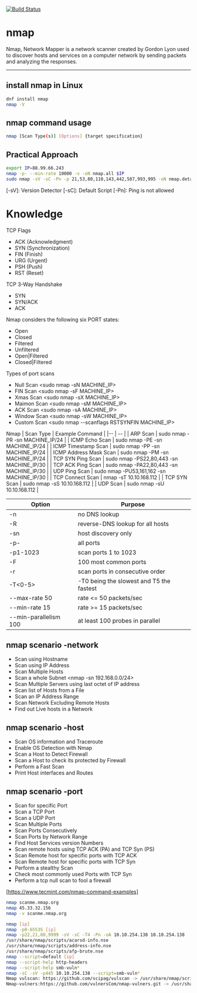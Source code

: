 [![Build Status](https://travis-ci.org/joemccann/dillinger.svg?branch=master)](https://travis-ci.org/joemccann/dillinger)

# nmap
Nmap, Network Mapper is a network scanner created by Gordon Lyon used to discover hosts and services on a computer network by sending packets and analyzing the responses. 

<hr/>

## install nmap in Linux
```sh
dnf install nmap
nmap -V
```

## nmap command usage
```sh
nmap [Scan Type(s)] [Options] {target specification}
```


## Practical Approach
```sh
export IP=88.99.66.243
nmap -p- --min-rate 10000 -v -oN nmap.all $IP
sudo nmap -sV -sC -Pn -p 21,53,80,110,143,442,587,993,995 -oN nmap.details $IP
```
[-sV]: Version Detector
[-sC]: Default Script
[-Pn]: Ping is not allowed

# Knowledge

TCP Flags
- ACK (Acknowledgment)
- SYN (Synchronization)
- FIN (Finish)
- URG (Urgent)
- PSH (Push)
- RST (Reset)

TCP 3-Way Handshake
- SYN
- SYN/ACK
- ACK

Nmap considers the following six PORT states:
- Open
- Closed
- Filtered
- Unfiltered
- Open|Filtered
- Closed|Filtered

Types of port scans
- Null Scan <sudo nmap -sN  MACHINE_IP>
- FIN Scan  <sudo nmap -sF  MACHINE_IP>
- Xmas Scan <sudo nmap -sX  MACHINE_IP>
- Maimon Scan <sudo nmap -sM  MACHINE_IP>
- ACK Scan  <sudo nmap -sA  MACHINE_IP>
- Window Scan <sudo nmap -sW  MACHINE_IP>
- Custom Scan <sudo nmap --scanflags RSTSYNFIN MACHINE_IP>





Nmap
| Scan Type 	          |  Example Command                            |
|--                       | --                                          | 
| ARP Scan 	              |  sudo nmap -PR -sn MACHINE_IP/24            |
| ICMP Echo Scan 	      |  sudo nmap -PE -sn MACHINE_IP/24            |
| ICMP Timestamp Scan 	  |  sudo nmap -PP -sn MACHINE_IP/24            |
| ICMP Address Mask Scan  |	 sudo nmap -PM -sn MACHINE_IP/24            |
| TCP SYN Ping Scan       |	 sudo nmap -PS22,80,443 -sn MACHINE_IP/30   |
| TCP ACK Ping Scan 	  |  sudo nmap -PA22,80,443 -sn MACHINE_IP/30   |
| UDP Ping Scan 	      |  sudo nmap -PU53,161,162 -sn MACHINE_IP/30  |
| TCP Connect Scan 	      |  nmap -sT 10.10.168.112                     |
| TCP SYN Scan 	          |  sudo nmap -sS 10.10.168.112                |
| UDP Scan 	              |  sudo nmap -sU 10.10.168.112                |

| Option                 |	Purpose                                     |
|--                      | --                                           | 
| -n 	                 |   no DNS lookup                              |
| -R 	                 |   reverse-DNS lookup for all hosts           |
| -sn 	                 |   host discovery only                        |
| -p- 	                 |   all ports                                  |
| -p1-1023               |	 scan ports 1 to 1023                       |
| -F                     |   100 most common ports                      |
| -r 	                 |   scan ports in consecutive order            |
| -T<0-5>                | 	 -T0 being the slowest and T5 the fastest   |
| --max-rate 50          |	 rate <= 50 packets/sec                     |
| --min-rate 15          |	 rate >= 15 packets/sec                     |
| --min-parallelism 100  |	 at least 100 probes in parallel            |

## nmap scenario -network
- Scan using Hostname
- Scan using IP Address
- Scan Multiple Hosts
- Scan a whole Subnet <nmap -sn 192.168.0.0/24>
- Scan Multiple Servers using last octet of IP address
- Scan list of Hosts from a File
- Scan an IP Address Range
- Scan Network Excluding Remote Hosts
- Find out Live hosts in a Network


## nmap scenario -host
- Scan OS information and Traceroute
- Enable OS Detection with Nmap
- Scan a Host to Detect Firewall
- Scan a Host to check its protected by Firewall
- Perform a Fast Scan
- Print Host interfaces and Routes

## nmap scenario -port
- Scan for specific Port
- Scan a TCP Port
- Scan a UDP Port
- Scan Multiple Ports
- Scan Ports Consecutively
- Scan Ports by Network Range
- Find Host Services version Numbers
- Scan remote hosts using TCP ACK (PA) and TCP Syn (PS)
- Scan Remote host for specific ports with TCP ACK
- Scan Remote host for specific ports with TCP Syn
- Perform a stealthy Scan
- Check most commonly used Ports with TCP Syn
- Perform a tcp null scan to fool a firewall

[https://www.tecmint.com/nmap-command-examples]

```sh
nmap scanme.nmap.org
nmap 45.33.32.156
nmap -v scanme.nmap.org
```

```sh
nmap [ip]
nmap -p0-65535 [ip]
nmap -p22,21,80,9999 -sV -sC -T4 -Pn -oA 10.10.254.138 10.10.254.138
/usr/share/nmap/scripts/acarsd-info.nse
/usr/share/nmap/scripts/address-info.nse
/usr/share/nmap/scripts/afp-brute.nse
nmap --script=default [ip]
nmap --script-help http-headers
nmap --script-help smb-vuln*
nmap -sC -sV -p445 10.10.254.138 --script=smb-vuln*
Nmap vulscan: https://github.com/scipag/vulscan -> /usr/share/nmap/scripts
Nmap-vulners:https://github.com/vulnersCom/nmap-vulners.git -> /usr/share/nmap/scripts
```

